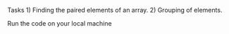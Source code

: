 Tasks 1) Finding the paired elements of an array. 2) Grouping of elements.

Run the code on your local machine
